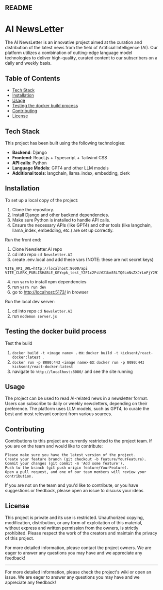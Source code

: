 ## README

# AI NewsLetter

The AI NewsLetter is an innovative project aimed at the curation and distribution of the latest news from the field of Artificial Intelligence (AI). Our platform utilizes a combination of cutting-edge language model technologies to deliver high-quality, curated content to our subscribers on a daily and weekly basis.

## Table of Contents

- [Tech Stack](#tech-stack)
- [Installation](#installation)
- [Usage](#usage)
- [Testing the docker build process](#test-docker)
- [Contributing](#contributing)
- [License](#license)

## Tech Stack

This project has been built using the following technologies:

- **Backend**: Django
- **Frontend**: React.js + Typescript + Tailwind CSS
- **API calls**: Python
- **Language Models**: GPT4 and other LLM models
- **Additional tools**: langchain, llama_index, embedding, clerk

## Installation

To set up a local copy of the project:

1. Clone the repository.
2. Install Django and other backend dependencies.
3. Make sure Python is installed to handle API calls.
4. Ensure the necessary APIs (like GPT4) and other tools (like langchain, llama_index, embedding, etc.) are set up correctly.

Run the front end:

1. Clone Newsletter.AI repo
2. cd into repo `cd Newsletter.AI`
3. create .env.local and add these vars (NOTE: these are not secret keys)

```
VITE_API_URL=http://localhost:8000/api
VITE_CLERK_PUBLISHABLE_KEY=pk_test_Y2F1c2FsLWJ1bm55LTQ0LmNsZXJrLmFjY291bnRzLmRldiQ
```

4. run `yarn` to install npm dependencies
5. run `yarn run dev`
6. go to [http://localhost:5173/](http://localhost:5173/) in browser

Run the local dev server:

1. cd into repo `cd Newsletter.AI`
2. run `nodemon server.js`

## Testing the docker build process

Test the build

1. `docker build -t <image name> .`
   ex: `docker build -t kicksent/react-docker:latest .`
2. `docker run -p 8080:443 <image name>`
   ex: `docker run -p 8080:443 kicksent/react-docker:latest`
3. navigate to `http://localhost:8080/` and see the site running

## Usage

The project can be used to read AI-related news in a newsletter format. Users can subscribe to daily or weekly newsletters, depending on their preference. The platform uses LLM models, such as GPT4, to curate the best and most relevant content from various sources.

## Contributing

Contributions to this project are currently restricted to the project team. If you are on the team and would like to contribute:

    Please make sure you have the latest version of the project.
    Create your feature branch (git checkout -b feature/YourFeature).
    Commit your changes (git commit -m 'Add some feature').
    Push to the branch (git push origin feature/YourFeature).
    Open a pull request, and one of our team members will review your contribution.

If you are not on the team and you'd like to contribute, or you have suggestions or feedback, please open an issue to discuss your ideas.

## License

This project is private and its use is restricted. Unauthorized copying, modification, distribution, or any form of exploitation of this material, without express and written permission from the owners, is strictly prohibited. Please respect the work of the creators and maintain the privacy of this project.

For more detailed information, please contact the project owners. We are eager to answer any questions you may have and we appreciate any feedback!

---

For more detailed information, please check the project's wiki or open an issue. We are eager to answer any questions you may have and we appreciate any feedback!
